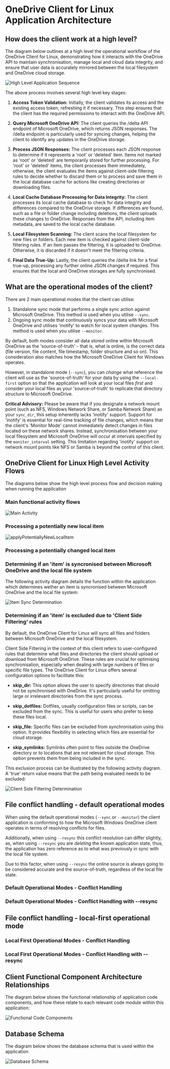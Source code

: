 # OneDrive Client for Linux Application Architecture

## How does the client work at a high level?

The diagram below outlines at a high level the operational workflow of the OneDrive Client for Linux, demonstrating how it interacts with the OneDrive API to maintain synchronisation, manage local and cloud data integrity, and ensure that user data is accurately mirrored between the local filesystem and OneDrive cloud storage.

![High Level Application Sequence](./puml/high_level_operational_process.png)

The above process involves several high level key stages:

1. **Access Token Validation:** Initially, the client validates its access and the existing access token, refreshing it if necessary. This step ensures that the client has the required permissions to interact with the OneDrive API.

2. **Query Microsoft OneDrive API:** The client queries the /delta API endpoint of Microsoft OneDrive, which returns JSON responses. The /delta endpoint is particularly used for syncing changes, helping the client to identify any updates in the OneDrive storage.

3. **Process JSON Responses:** The client processes each JSON response to determine if it represents a 'root' or 'deleted' item. Items not marked as 'root' or 'deleted' are temporarily stored for further processing. For 'root' or 'deleted' items, the client processes them immediately, otherwise, the client evaluates the items against client-side filtering rules to decide whether to discard them or to process and save them in the local database cache for actions like creating directories or downloading files.

4. **Local Cache Database Processing for Data Integrity:** The client processes its local cache database to check for data integrity and differences compared to the OneDrive storage. If differences are found, such as a file or folder change including deletions, the client uploads these changes to OneDrive. Responses from the API, including item metadata, are saved to the local cache database.

5. **Local Filesystem Scanning:** The client scans the local filesystem for new files or folders. Each new item is checked against client-side filtering rules. If an item passes the filtering, it is uploaded to OneDrive. Otherwise, it is discarded if it doesn't meet the filtering criteria.

6. **Final Data True-Up:** Lastly, the client queries the /delta link for a final true-up, processing any further online JSON changes if required. This ensures that the local and OneDrive storages are fully synchronised.

## What are the operational modes of the client?

There are 2 main operational modes that the client can utilise:

1. Standalone sync mode that performs a single sync action against Microsoft OneDrive. This method is used when you utilise `--sync`.
2. Ongoing sync mode that continuously syncs your data with Microsoft OneDrive and utilises 'inotify' to watch for local system changes. This method is used when you utilise `--monitor`.

By default, both modes consider all data stored online within Microsoft OneDrive as the 'source-of-truth' - that is, what is online, is the correct data (file version, file content, file timestamp, folder structure and so on). This consideration also matches how the Microsoft OneDrive Client for Windows operates.

However, in standalone mode (`--sync`), you can *change* what reference the client will use as the 'source-of-truth' for your data by using the `--local-first` option so that the application will look at your local files *first* and consider your local files as your 'source-of-truth' to replicate that directory structure to Microsoft OneDrive.

**Critical Advisory:** Please be aware that if you designate a network mount point (such as NFS, Windows Network Share, or Samba Network Share) as your `sync_dir`, this setup inherently lacks 'inotify' support. Support for 'inotify' is essential for real-time tracking of file changes, which means that the client's 'Monitor Mode' cannot immediately detect changes in files located on these network shares. Instead, synchronisation between your local filesystem and Microsoft OneDrive will occur at intervals specified by the `monitor_interval` setting. This limitation regarding 'inotify' support on network mount points like NFS or Samba is beyond the control of this client.

## OneDrive Client for Linux High Level Activity Flows

The diagrams below show the high level process flow and decision making when running the application

### Main functional activity flows
![Main Activity](./puml/main_activity_flows.png)

### Processing a potentially new local item
![applyPotentiallyNewLocalItem](./puml/applyPotentiallyNewLocalItem.png)

### Processing a potentially changed local item

### Determining if an 'item' is syncronised between Microsoft OneDrive and the local file system

The following activity diagram details the function within the application which determines wether an item is syncronised between Microsoft OneDrive and the local file system:

![Item Sync Determination](./puml/is_item_in_sync.png)

### Determining if an 'item' is excluded due to 'Client Side Filtering' rules

By default, the OneDrive Client for Linux will sync all files and folders between Microsoft OneDrive and the local filesystem.

Client Side Filtering in the context of this client refers to user-configured rules that determine what files and directories the client should upload or download from Microsoft OneDrive. These rules are crucial for optimising synchronisation, especially when dealing with large numbers of files or specific file types. The OneDrive Client for Linux offers several configuration options to facilitate this:

* **skip_dir:** This option allows the user to specify directories that should not be synchronised with OneDrive. It's particularly useful for omitting large or irrelevant directories from the sync process.

* **skip_dotfiles:** Dotfiles, usually configuration files or scripts, can be excluded from the sync. This is useful for users who prefer to keep these files local.

* **skip_file:** Specific files can be excluded from synchronisation using this option. It provides flexibility in selecting which files are essential for cloud storage.

* **skip_symlinks:** Symlinks often point to files outside the OneDrive directory or to locations that are not relevant for cloud storage. This option prevents them from being included in the sync.

This exclusion process can be illustrated by the following activity diagram. A 'true' return value means that the path being evaluated needs to be excluded:

![Client Side Filtering Determination](./puml/client_side_filtering_rules.png)

## File conflict handling - default operational modes

When using the default operational modes (`--sync` or `--monitor`) the client application is conforming to how the Microsoft Windows OneDrive client operates in terms of resolving conflicts for files.

Additionally, when using `--resync` this conflict resolution can differ slightly, as, when using `--resync` you are *deleting* the known application state, thus, the application has zero reference as to what was previously in sync with the local file system.

Due to this factor, when using `--resync` the online source is always going to be considered accurate and the source-of-truth, regardless of the local file state.

### Default Operational Modes - Conflict Handling


### Default Operational Modes - Conflict Handling with --resync


## File conflict handling - local-first operational mode


### Local First Operational Modes - Conflict Handling

### Local First Operational Modes - Conflict Handling with --resync




## Client Functional Component Architecture Relationships

The diagram below shows the functional relationship of application code components, and how these relate to each relevant code module within this application:

![Functional Code Components](./puml/code_functional_component_relationships.png)

## Database Schema

The diagram below shows the database schema that is used within the application

![Database Schema](./puml/database_schema.png)
